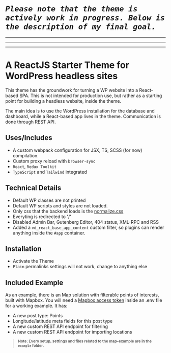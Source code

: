 # *`Please note that the theme is actively work in progress. Below is the description of my final goal.`*

---
---
---

A ReactJS Starter Theme for WordPress headless sites
===================

This theme has the groundwork for turning a WP website into a React-based SPA. This is not intended for production use, but rather as a starting point for building a headless website, inside the theme.

The main idea is to use the WordPress installation for the database and dashboard, while a React-based app lives in the theme. Communication is done through REST API.

## Uses/Includes
- A custom webpack configuration for JSX, TS, SCSS (for now) compilation.
- Custom proxy reload with `browser-sync`
- `React`, `Redux Toolkit`
- `TypeScript` and `Tailwind` integrated

## Technical Details
- Default WP classes are not printed
- Default WP scripts and styles are not loaded.
- Only css that the backend loads is the [normalize.css](https://necolas.github.io/normalize.css/)
- Everyting is redirected to '/'
- Disabled Admin Bar, Gutenberg Editor, 404 status, XML-RPC and RSS
- Added a `vd_react_base_app_content` custom filter, so plugins can render anything inside the `#app` container.

## Installation

- Activate the Theme
- `Plain` permalinks settings will not work, change to anything else

## Included Example
As an example, there is an Map solution with filterable points of interests, built with Mapbox. 
You will need a [Mapbox access token](https://docs.mapbox.com/help/getting-started/access-tokens/) inside an .env file for a working example.
It has:
- A new post type: Points
- Longitude/latitude meta fields for this post type
- A new custom REST API endpoint for filtering
- A new custom REST API endpoint for importing locations

> <small>**Note: Every setup, settings and files related to the map-example are in the `example` folder.**</small>



